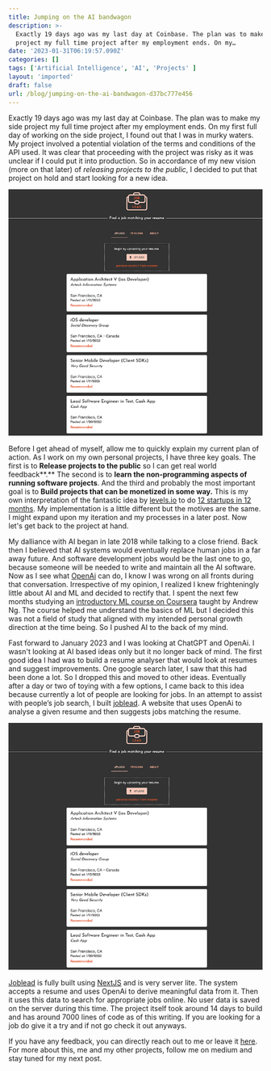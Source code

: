```yaml
---
title: Jumping on the AI bandwagon
description: >-
  Exactly 19 days ago was my last day at Coinbase. The plan was to make my side
  project my full time project after my employment ends. On my…
date: '2023-01-31T06:19:57.090Z'
categories: []
tags: ['Artificial Intelligence', 'AI', 'Projects' ]
layout: 'imported'
draft: false
url: /blog/jumping-on-the-ai-bandwagon-d37bc777e456
---
```


Exactly 19 days ago was my last day at Coinbase. The plan was to make my side project my full time project after my employment ends. On my first full day of working on the side project, I found out that I was in murky waters. My project involved a potential violation of the terms and conditions of the API used. It was clear that proceeding with the project was risky as it was unclear if I could put it into production. So in accordance of my new vision (more on that later) of _releasing projects to the public_, I decided to put that project on hold and start looking for a new idea.

![](1__P8RwVR__AAIV0mRoOn6B5qw.png)

Before I get ahead of myself, allow me to quickly explain my current plan of action. As I work on my own personal projects, I have three key goals. The first is to **Release projects to the public** so I can get real world feedback**.** The second is to **learn the non-programming aspects of running software projects**. And the third and probably the most important goal is to **Build projects that can be monetized in some way.** This is my own interpretation of the fantastic idea by [levels.io](https://medium.com/u/75452cb7f664) to do [12 startups in 12 months](https://levels.io/12-startups-12-months/). My implementation is a little different but the motives are the same. I might expand upon my iteration and my processes in a later post. Now let's get back to the project at hand.

My dalliance with AI began in late 2018 while talking to a close friend. Back then I believed that AI systems would eventually replace human jobs in a far away future. And software development jobs would be the last one to go, because someone will be needed to write and maintain all the AI software. Now as I see what [OpenAi](https://beta.openai.com/playground) can do, I know I was wrong on all fronts during that conversation. Irrespective of my opinion, I realized I knew frighteningly little about AI and ML and decided to rectify that. I spent the next few months studying an [introductory ML course on Coursera](https://www.coursera.org/learn/machine-learning) taught by Andrew Ng. The course helped me understand the basics of ML but I decided this was not a field of study that aligned with my intended personal growth direction at the time being. So I pushed AI to the back of my mind.

Fast forward to January 2023 and I was looking at ChatGPT and OpenAi. I wasn't looking at AI based ideas only but it no longer back of mind. The first good idea I had was to build a resume analyser that would look at resumes and suggest improvements. One google search later, I saw that this had been done a lot. So I dropped this and moved to other ideas. Eventually after a day or two of toying with a few options, I came back to this idea because currently a lot of people are looking for jobs. In an attempt to assist with people’s job search, I built [joblead](https://joblead.vipulvpatil.dev/). A website that uses OpenAi to analyse a given resume and then suggests jobs matching the resume.

![](1__P8RwVR__AAIV0mRoOn6B5qw.png)

[Joblead](https://joblead.vipulvpatil.dev/) is fully built using [NextJS](https://nextjs.org/) and is very server lite. The system accepts a resume and uses OpenAi to derive meaningful data from it. Then it uses this data to search for appropriate jobs online. No user data is saved on the server during this time. The project itself took around 14 days to build and has around 7000 lines of code as of this writing. If you are looking for a job do give it a try and if not go check it out anyways.

If you have any feedback, you can directly reach out to me or leave it [here](https://forms.gle/VNZHpkqXGfJpXyp88). For more about this, me and my other projects, follow me on medium and stay tuned for my next post.
